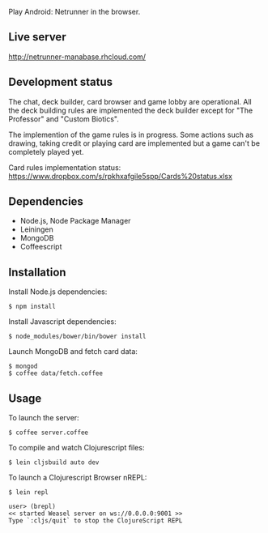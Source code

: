 Play Android: Netrunner in the browser.

## Live server

http://netrunner-manabase.rhcloud.com/


## Development status

The chat, deck builder, card browser and game lobby are operational. All the deck building rules are implemented the deck builder except for "The Professor" and "Custom Biotics".

The implemention of the game rules is in progress. Some actions such as drawing, taking credit or playing card are implemented but a game can't be completely played yet.

Card rules implementation status: https://www.dropbox.com/s/rpkhxafgile5spp/Cards%20status.xlsx


## Dependencies

* Node.js, Node Package Manager
* Leiningen
* MongoDB
* Coffeescript


## Installation

Install Node.js dependencies:

```
$ npm install
```

Install Javascript dependencies:

```
$ node_modules/bower/bin/bower install
```

Launch MongoDB and fetch card data:

```
$ mongod
$ coffee data/fetch.coffee
```

## Usage

To launch the server:

```
$ coffee server.coffee
```

To compile and watch Clojurescript files:

```
$ lein cljsbuild auto dev
```

To launch a Clojurescript Browser nREPL:

```
$ lein repl

user> (brepl)
<< started Weasel server on ws://0.0.0.0:9001 >>
Type `:cljs/quit` to stop the ClojureScript REPL
```